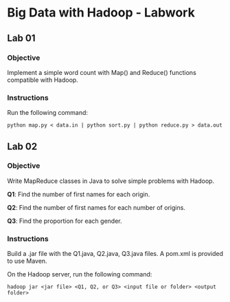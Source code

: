 # Big Data with Hadoop - Labwork

## Lab 01

### Objective
Implement a simple word count with Map() and Reduce() functions compatible with Hadoop.

### Instructions
Run the following command:
```
python map.py < data.in | python sort.py | python reduce.py > data.out
```

## Lab 02

### Objective
Write MapReduce classes in Java to solve simple problems with Hadoop.

**Q1**: Find the number of first names for each origin.

**Q2**: Find the number of first names for each number of origins.

**Q3**: Find the proportion for each gender.

### Instructions
Build a .jar file with the Q1.java, Q2.java, Q3.java files. A pom.xml is provided to use Maven.

On the Hadoop server, run the following command:
```
hadoop jar <jar file> <Q1, Q2, or Q3> <input file or folder> <output folder>
```
